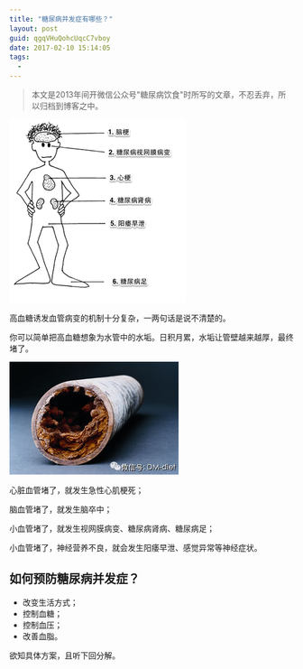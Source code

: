 ```yaml
---
title: "糖尿病并发症有哪些？"
layout: post
guid: qgqVHuQohcUqcC7vboy
date: 2017-02-10 15:14:05
tags:
  - 
---
```


> 本文是2013年间开微信公众号"糖尿病饮食"时所写的文章，不忍丢弃，所以归档到博客之中。

![](/media/files/2017-02-10-diabetes-complications-1.png)

高血糖诱发血管病变的机制十分复杂，一两句话是说不清楚的。

你可以简单把高血糖想象为水管中的水垢。日积月累，水垢让管壁越来越厚，最终堵了。

![](/media/files/2017-02-10-diabetes-complications-2.jpg)


心脏血管堵了，就发生急性心肌梗死；

脑血管堵了，就发生脑卒中；

小血管堵了，就发生视网膜病变、糖尿病肾病、糖尿病足；

小血管堵了，神经营养不良，就会发生阳痿早泄、感觉异常等神经症状。


## 如何预防糖尿病并发症？

- 改变生活方式；
- 控制血糖；
- 控制血压；
- 改善血脂。

欲知具体方案，且听下回分解。

